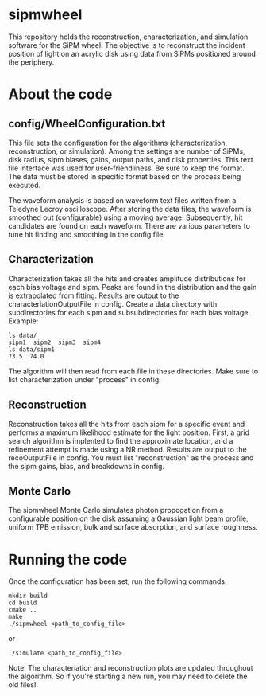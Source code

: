 # sipmwheel
This repository holds the reconstruction, characterization, and simulation software for the SiPM wheel. The objective is to reconstruct the incident position of light on an acrylic disk using data from SiPMs positioned around the periphery.

# About the code
## config/WheelConfiguration<Process>.txt
This file sets the configuration for the algorithms (characterization, reconstruction, or simulation). Among the settings are number of SiPMs, disk radius, sipm biases, gains, output paths, and disk properties. This text file interface was used for user-friendliness. Be sure to keep the format. The data must be stored in specific format based on the process being executed.

The waveform analysis is based on waveform text files written from a Teledyne Lecroy oscilloscope. After storing the data files, the waveform is smoothed out (configurable) using a moving average. Subsequently, hit candidates are found on each waveform. There are various parameters to tune hit finding and smoothing in the config file.

## Characterization
Characterization takes all the hits and creates amplitude distributions for each bias voltage and sipm. Peaks are found in the distribution and the gain is extrapolated from fitting. Results are output to the characteriationOutputFile in config. Create a data directory with subdirectories for each sipm and subsubdirectories for each bias voltage.
Example:

```
ls data/
sipm1  sipm2  sipm3  sipm4
ls data/sipm1
73.5  74.0
```

The algorithm will then read from each file in these directories. Make sure to list characterization under "process" in config. 

## Reconstruction
Reconstruction takes all the hits from each sipm for a specific event and performs a maximum likelihood estimate for the light position. First, a grid search algorithm is implented to find the approximate location, and a refinement attempt is made using a NR method. Results are output to the recoOutputFile in config. You must list "reconstruction" as the process and the sipm gains, bias, and breakdowns in config.  

## Monte Carlo
The sipmwheel Monte Carlo simulates photon propogation from a configurable position on the disk assuming a Gaussian light beam profile, uniform TPB emission, bulk and surface absorption, and surface roughness. 

# Running the code
Once the configuration has been set, run the following commands:

```
mkdir build
cd build
cmake ..
make
./sipmwheel <path_to_config_file>
```
or 
```
./simulate <path_to_config_file>
```

Note: The characteriation and reconstruction plots are updated throughout the algorithm. So if you're starting a new run, you may need to delete the old files!
